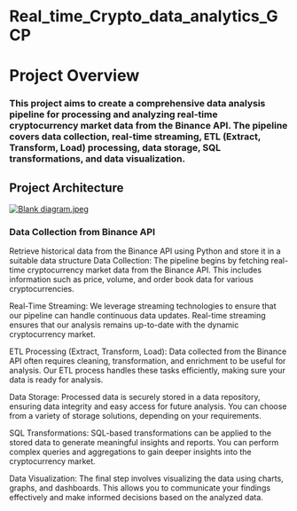 ﻿# Real_time_Crypto_data_analytics_GCP
<h1>Project Overview </h1>
<h3>This project aims to create a comprehensive data analysis pipeline for processing and analyzing real-time cryptocurrency market data from the Binance API. The pipeline covers data collection, real-time streaming, ETL (Extract, Transform, Load) processing, data storage, SQL transformations, and data visualization.</h3>
<h2> Project Architecture </h2>
<a target="_blank" href="https://imageupload.io/ROXMOmQrF6LFouu"><img  src="https://imageupload.io/ib/zwiZmT4pmEBjnuF_1696522451.jpeg" alt="Blank diagram.jpeg"/></a>
<h3>Data Collection from Binance API</h3>
Retrieve historical data from the Binance API using Python and store it in a suitable data structure
Data Collection: The pipeline begins by fetching real-time cryptocurrency market data from the Binance API. This includes information such as price, volume, and order book data for various cryptocurrencies.

Real-Time Streaming: We leverage streaming technologies to ensure that our pipeline can handle continuous data updates. Real-time streaming ensures that our analysis remains up-to-date with the dynamic cryptocurrency market.

ETL Processing (Extract, Transform, Load): Data collected from the Binance API often requires cleaning, transformation, and enrichment to be useful for analysis. Our ETL process handles these tasks efficiently, making sure your data is ready for analysis.

Data Storage: Processed data is securely stored in a data repository, ensuring data integrity and easy access for future analysis. You can choose from a variety of storage solutions, depending on your requirements.

SQL Transformations: SQL-based transformations can be applied to the stored data to generate meaningful insights and reports. You can perform complex queries and aggregations to gain deeper insights into the cryptocurrency market.

Data Visualization: The final step involves visualizing the data using charts, graphs, and dashboards. This allows you to communicate your findings effectively and make informed decisions based on the analyzed data.
